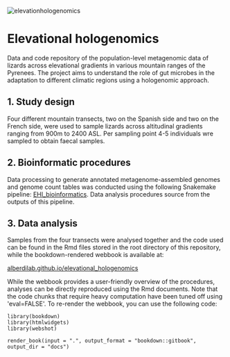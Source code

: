 ![elevationhologenomics](https://github.com/alberdilab/elevational_hologenomics/assets/60347377/5a97f021-61d8-4757-9096-6815f61d8fe8)


# Elevational hologenomics

Data and code repository of the population-level metagenomic data of lizards across elevational gradients in various mountain ranges of the Pyrenees. The project aims to understand the role of gut microbes in the adaptation to different climatic regions using a hologenomic approach.

## 1. Study design

Four different mountain transects, two on the Spanish side and two on the French side, were used to sample lizards across altitudinal gradients ranging from 900m to 2400 ASL. Per sampling point 4-5 individuals wre sampled to obtain faecal samples.


## 2. Bioinformatic procedures

Data processing to generate annotated metagenome-assembled genomes and genome count tables was conducted using the following Snakemake pipeline: [EHI_bioinformatics](https://github.com/earthhologenome/EHI_bioinformatics/tree/mjolnir). Data analysis procedures source from the outputs of this pipeline.


## 3. Data analysis

Samples from the four transects were analysed together and the code used can be found in the Rmd files stored in the root directory of this repository, while the bookdown-rendered webbook is available at:

[alberdilab.github.io/elevational_hologenomics]()

While the webbook provides a user-friendly overview of the procedures, analyses can be directly reproduced using the Rmd documents. Note that the code chunks that require heavy computation have been tuned off using 'eval=FALSE'. To re-render the webbook, you can use the following code:

```
library(bookdown)
library(htmlwidgets)
library(webshot)

render_book(input = ".", output_format = "bookdown::gitbook", output_dir = "docs")
```
